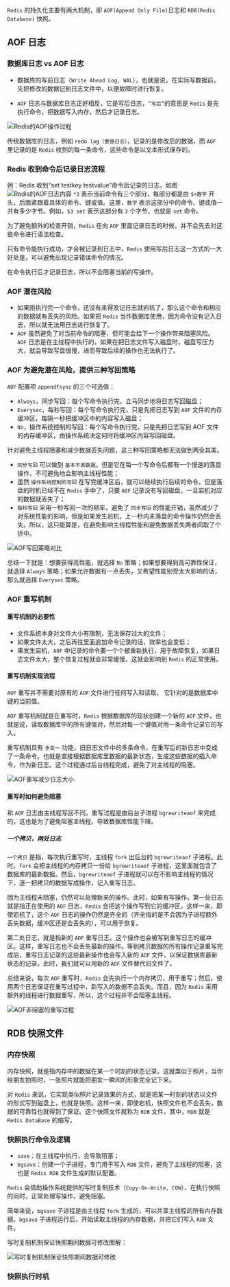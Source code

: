 `Redis` 的持久化主要有两大机制，即 `AOF(Append Only File)`日志和 `RDB(Redis Database)` 快照。

## AOF 日志

### 数据库日志 vs AOF 日志
- 数据库的写前日志（`Write Ahead Log, WAL`），也就是说，在实际写数据前，先把修改的数据记到日志文件中，以便故障时进行恢复。

- `AOF` 日志与数据库日志正好相反，它是写后日志，`“写后”`的意思是 `Redis` 是先执行命令，把数据写入内存，然后才记录日志。

![Redis的AOF操作过程](../../Picture/Redis的AOF操作过程.jpeg)

传统数据库的日志，例如 `redo log（重做日志）`，记录的是修改后的数据，而 `AOF` 里记录的是 `Redis` 收到的每一条命令，这些命令是以文本形式保存的。


### Redis 收到命令后记录日志流程

例：Redis 收到“set testkey testvalue”命令后记录的日志，如图
![Redis的AOF日志内容](../../Picture/Redis的AOF日志内容.jpeg)
`*3` 表示当前命令有三个部分，每部分都是由 `$+数字` 开头，后面紧跟着具体的命令、键或值。这里，`数字` 表示这部分中的命令、键或值一共有多少字节。例如，`$3 set` 表示这部分有 `3` 个字节，也就是 `set` 命令。

为了避免额外的检查开销，`Redis` 在向 `AOF` 里面记录日志的时候，并不会先去对这些命令进行语法检查。

只有命令能执行成功，才会被记录到日志中，`Redis` 使用写后日志这一方式的一大好处是，可以避免出现记录错误命令的情况。

在命令执行后才记录日志，所以不会阻塞当前的写操作。

### AOF 潜在风险

- 如果刚执行完一个命令，还没有来得及记日志就宕机了，那么这个命令和相应的数据就有丢失的风险。如果把 `Redis` 当作数据库使用，因为命令没有记入日志，所以就无法用日志进行恢复了。
- `AOF` 虽然避免了对当前命令的阻塞，但可能会给下一个操作带来阻塞风险。`AOF` 日志是在主线程中执行的，如果在把日志文件写入磁盘时，磁盘写压力大，就会导致写盘很慢，进而导致后续的操作也无法执行了。

### AOF 为避免潜在风险，提供三种写回策略

`AOF` 配置项 `appendfsync` 的三个可选值：
- `Always`，同步写回：每个写命令执行完，立马同步地将日志写回磁盘；
- `Everysec`，每秒写回：每个写命令执行完，只是先把日志写到 `AOF` 文件的内存缓冲区，每隔一秒把缓冲区中的内容写入磁盘；
- `No`，操作系统控制的写回：每个写命令执行完，只是先把日志写到 AOF 文件的内存缓冲区，由操作系统决定何时将缓冲区内容写回磁盘。

针对避免主线程阻塞和减少数据丢失问题，这三种写回策略都无法做到两全其美。
- `同步写回` 可以做到 `基本不丢数据`，但是它在每一个写命令后都有一个慢速的落盘操作，不可避免地会影响主线程性能；
- 虽然 `操作系统控制的写回` 在写完缓冲区后，就可以继续执行后续的命令，但是落盘的时机已经不在 `Redis` 手中了，只要 `AOF` 记录没有写回磁盘，一旦宕机对应的数据就丢失了；
- `每秒写回` 采用一秒写回一次的频率，避免了 `同步写回` 的性能开销，虽然减少了对系统性能的影响，但是如果发生宕机，上一秒内未落盘的命令操作仍然会丢失。所以，这只能算是，在避免影响主线程性能和避免数据丢失两者间取了个折中。
  
![AOF写回策略对比](../../Picture/AOF写回策略对比.jpeg)

总结一下就是：想要获得高性能，就选择 `No` 策略；如果想要得到高可靠性保证，就选择 `Always` 策略；如果允许数据有一点丢失，又希望性能别受太大影响的话，那么就选择 `Everysec` 策略。

### AOF 重写机制

#### 重写机制的必要性
- 文件系统本身对文件大小有限制，无法保存过大的文件；
- 如果文件太大，之后再往里面追加命令记录的话，效率也会变低；
- 果发生宕机，`AOF` 中记录的命令要一个个被重新执行，用于故障恢复，如果日志文件太大，整个恢复过程就会非常缓慢，这就会影响到 `Redis` 的正常使用。


#### 重写机制实现流程

 `AOF` 重写并不需要对原有的 `AOF` 文件进行任何写入和读取， 它针对的是数据库中键的当前值。

`AOF` 重写机制就是在重写时，`Redis` 根据数据库的现状创建一个新的 `AOF` 文件，也就是说，读取数据库中的所有键值对，然后对每一个键值对用一条命令记录它的写入。

重写机制具有 `多变一` 功能，旧日志文件中的多条命令，在重写后的新日志中变成了一条命令。也就是直接根据数据库里数据的最新状态，生成这些数据的插入命令，作为新日志。这个过程通过后台线程完成，避免了对主线程的阻塞。

![AOF重写减少日志大小](../../Picture/AOF重写减少日志大小.jpeg)

#### 重写时如何避免阻塞

和 `AOF` 日志由主线程写回不同，重写过程是由后台子进程 `bgrewriteaof` 来完成的，这也是为了避免阻塞主线程，导致数据库性能下降。

##### 一个拷贝，两处日志

`一个拷贝` 是指，每次执行重写时，主线程 `fork` 出后台的 `bgrewriteaof` 子进程。此时，`fork` 会把主线程的内存拷贝一份给 `bgrewriteaof` 子进程，这里面就包含了数据库的最新数据。然后，`bgrewriteaof` 子进程就可以在不影响主线程的情况下，逐一把拷贝的数据写成操作，记入重写日志。

因为主线程未阻塞，仍然可以处理新来的操作。此时，如果有写操作，第一处日志就是指正在使用的 `AOF` 日志，`Redis` 会把这个操作写到它的缓冲区。这样一来，即使宕机了，这个 `AOF` 日志的操作仍然是齐全的（齐全指的是不会因为子进程额外丢失数据，缓冲区还是会丢失的），可以用于恢复。

第二处日志，就是指新的 `AOF` 重写日志。这个操作也会被写到重写日志的缓冲区。这样，重写日志也不会丢失最新的操作。等到拷贝数据的所有操作记录重写完成后，重写日志记录的这些最新操作也会写入新的 `AOF` 文件，以保证数据库最新状态的记录。此时，我们就可以用新的 `AOF` 文件替代旧文件了。

总结来说，每次 `AOF` 重写时，`Redis` 会先执行一个内存拷贝，用于重写；然后，使用两个日志保证在重写过程中，新写入的数据不会丢失。而且，因为 `Redis` 采用额外的线程进行数据重写，所以，这个过程并不会阻塞主线程。

![AOF非阻塞的重写过程](../../Picture/AOF非阻塞的重写过程.jpeg)

## RDB 快照文件

### 内存快照

内存快照，就是指内存中的数据在某一个时刻的状态记录。这就类似于照片，当你给朋友拍照时，一张照片就能把朋友一瞬间的形象完全记下来。

对 `Redis` 来说，它实现类似照片记录效果的方式，就是把某一时刻的状态以文件的形式写到磁盘上，也就是快照。这样一来，即使宕机，快照文件也不会丢失，数据的可靠性也就得到了保证。这个快照文件就称为 `RDB` 文件，其中，`RDB` 就是 `Redis DataBase` 的缩写。

### 快照执行命令及逻辑

- `save`：在主线程中执行，会导致阻塞；
- `bgsave`：创建一个子进程，专门用于写入 `RDB` 文件，避免了主线程的阻塞，这也是 `Redis RDB` 文件生成的默认配置。

`Redis` 会借助操作系统提供的写时复制技术（`Copy-On-Write, COW`），在执行快照的同时，正常处理写操作，避免阻塞。

简单来说，`bgsave` 子进程是由主线程 `fork` 生成的，可以共享主线程的所有内存数据。`bgsave` 子进程运行后，开始读取主线程的内存数据，并把它们写入 `RDB` 文件。

写时复制机制保证快照期间数据可修改图解：

![写时复制机制保证快照期间数据可修改](../../Picture/写时复制机制保证快照期间数据可修改.jpeg)

### 快照执行时机